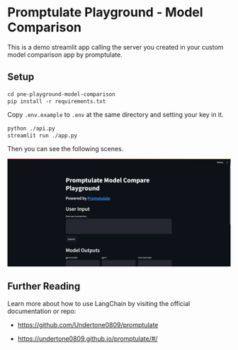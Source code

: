 # Promptulate Playground - Model Comparison 

This is a demo streamlit app calling the server you created in your custom model comparison app by promptulate.

## Setup

```shell
cd pne-playground-model-comparison
pip install -r requirements.txt
```

Copy `.env.example` to `.env` at the same directory and setting your key in it.

```shell
python ./api.py
streamlit run ./app.py
```

Then you can see the following scenes.

![img.png](docs/images/img.png)


## Further Reading

Learn more about how to use LangChain by visiting the official documentation or repo:

- https://github.com/Undertone0809/promptulate

- https://undertone0809.github.io/promptulate/#/